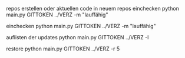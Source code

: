 

repos erstellen oder aktuellen code in neuem repos einchecken
python main.py GITTOKEN  ../VERZ  -m "lauffähig"

einchecken
python main.py GITTOKEN  ../VERZ  -m "lauffähig"

auflisten der updates
python main.py GITTOKEN  ../VERZ  -l

restore
python main.py GITTOKEN  ../VERZ  -r 5